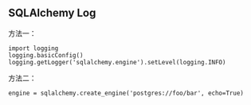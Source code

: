 ## SQLAlchemy Log

方法一：

```
import logging
logging.basicConfig()
logging.getLogger('sqlalchemy.engine').setLevel(logging.INFO)
```

方法二：

```
engine = sqlalchemy.create_engine('postgres://foo/bar', echo=True)
```